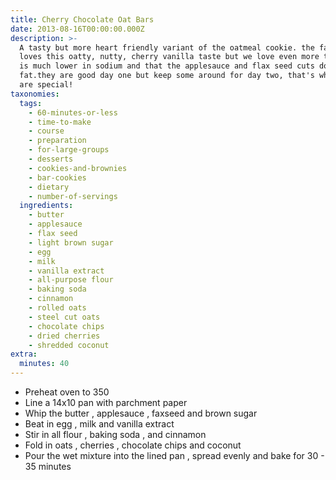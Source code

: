 ```yaml
---
title: Cherry Chocolate Oat Bars
date: 2013-08-16T00:00:00.000Z
description: >-
  A tasty but more heart friendly variant of the oatmeal cookie. the family
  loves this oatty, nutty, cherry vanilla taste but we love even more that this
  is much lower in sodium and that the applesauce and flax seed cuts down the
  fat.they are good day one but keep some around for day two, that's when they
  are special!
taxonomies:
  tags:
    - 60-minutes-or-less
    - time-to-make
    - course
    - preparation
    - for-large-groups
    - desserts
    - cookies-and-brownies
    - bar-cookies
    - dietary
    - number-of-servings
  ingredients:
    - butter
    - applesauce
    - flax seed
    - light brown sugar
    - egg
    - milk
    - vanilla extract
    - all-purpose flour
    - baking soda
    - cinnamon
    - rolled oats
    - steel cut oats
    - chocolate chips
    - dried cherries
    - shredded coconut
extra:
  minutes: 40
---
```

 - Preheat oven to 350
 - Line a 14x10 pan with parchment paper
 - Whip the butter , applesauce , faxseed and brown sugar
 - Beat in egg , milk and vanilla extract
 - Stir in all flour , baking soda , and cinnamon
 - Fold in oats , cherries , chocolate chips and coconut
 - Pour the wet mixture into the lined pan , spread evenly and bake for 30 - 35 minutes

